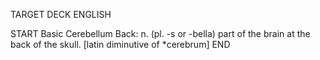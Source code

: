 TARGET DECK
ENGLISH

START
Basic
Cerebellum
Back: n. (pl. -s or -bella) part of the brain at the back of the skull. [latin diminutive of *cerebrum]
END
